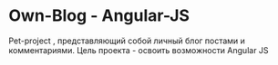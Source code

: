 # Own-Blog - Angular-JS
Pet-project , представляющий собой личный блог постами и комментариями. Цель проекта - освоить возможности Angular JS
